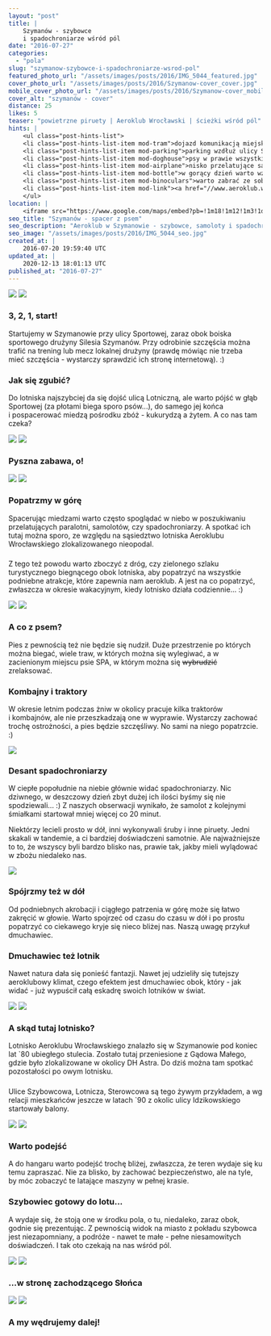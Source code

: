 ```yaml
---
layout: "post"
title: |
    Szymanów - szybowce
    i spadochroniarze wśród pól
date: "2016-07-27"
categories:
  - "pola"
slug: "szymanow-szybowce-i-spadochroniarze-wsrod-pol"
featured_photo_url: "/assets/images/posts/2016/IMG_5044_featured.jpg"
cover_photo_url: "/assets/images/posts/2016/Szymanow-cover_cover.jpg"
mobile_cover_photo_url: "/assets/images/posts/2016/Szymanow-cover_mobile_cover.jpg"
cover_alt: "szymanów - cover"
distance: 25
likes: 5
teaser: "powietrzne piruety | Aeroklub Wrocławski | ścieżki wśród pól"
hints: |
    <ul class="post-hints-list">
    <li class="post-hints-list-item mod-tram">dojazd komunikacją miejską<br>(<a href="http://jakdojade.pl?tn=Aeroklub+Szyman%C3%B3w&td=&tc=51.19673:17.00986&cid=2000" target="_blank">sprawdź na jakdojadę.pl</a>)</li>
    <li class="post-hints-list-item mod-parking">parking wzdłuż ulicy Sportowej przy boisku</li>
    <li class="post-hints-list-item mod-doghouse">psy w prawie wszystkich ogrodach<br>(szczególnie wzdłuż ulicy Sportowej)</li>
    <li class="post-hints-list-item mod-airplane">nisko przelatujące samoloty</li>
    <li class="post-hints-list-item mod-bottle">w gorący dzień warto wziąć butelkę wody dla psa</li>
    <li class="post-hints-list-item mod-binoculars">warto zabrać ze sobą lornetkę</li>
    <li class="post-hints-list-item mod-link"><a href="//www.aeroklub.wroc.pl/pol/" target="_blank">oficjalna strona Aeroklubu</a></li>
    </ul>
location: |
    <iframe src="https://www.google.com/maps/embed?pb=!1m18!1m12!1m3!1d160112.5995478757!2d17.08527772657319!3d51.16822553558505!2m3!1f0!2f0!3f0!3m2!1i1024!2i768!4f13.1!3m3!1m2!1s0x470feb80d24e48b1%3A0xabada0d3d3ba8b68!2sLotnisko+Szyman%C3%B3w%2C+Aeroklub+Wroc%C5%82awski!5e0!3m2!1spl!2spl!4v1469350729060"></iframe>
seo_title: "Szymanów - spacer z psem"
seo_description: "Aeroklub w Szymanowie - szybowce, samoloty i spadochroniarze, a wokół rozległe pola i sporo ścieżek do wędrowania. Warto pospacerować z psem."
seo_image: "/assets/images/posts/2016/IMG_5044_seo.jpg"
created_at: |
    2016-07-20 19:59:40 UTC
updated_at: |
    2020-12-13 18:01:13 UTC
published_at: "2016-07-27"
---
```


<section class="post-section">
  <div class="post-section-photo">
    <img class="desktop" src="{{ '/assets/images/posts/2016/IMG_4971.jpg' | relative_url }}">
    <img class="mobile" src="{{ '/assets/images/posts/2016/IMG_4971_cropped.jpg' | relative_url }}">
  </div>
  <div class="post-section-wrapper">
    <section class="post-section-content mod-dog">
      <h1>3, 2, 1, start!</h1>
      <p>
        Startujemy w Szymanowie przy ulicy Sportowej, zaraz obok boiska sportowego drużyny Silesia Szymanów. Przy odrobinie szczęścia można trafić na trening lub mecz lokalnej drużyny (prawdę mówiąc nie trzeba mieć szczęścia - wystarczy sprawdzić ich stronę internetową). :)
      </p>
    </section>
    <section class="post-section-content mod-human">
      <h1>Jak się zgubić?</h1>
      <p>
         Do lotniska najszybciej da się dojść ulicą Lotniczną, ale warto pójść w głąb Sportowej (za płotami biega sporo psów...), do samego jej końca i pospacerować miedzą pośrodku zbóż - kukurydzą a żytem. A co nas tam czeka?
      </p>
    </section>
  </div>
</section>
<section class="post-section">
  <div class="post-section-photo">
    <img class="desktop" src="{{ '/assets/images/posts/2016/IMG_4964.jpg' | relative_url }}">
    <img class="mobile" src="{{ '/assets/images/posts/2016/IMG_4964_cropped.jpg' | relative_url }}">
  </div>
  <div class="post-section-wrapper">
    <section class="post-section-content mod-single">
      <h1>Pyszna zabawa, o!</h1>
    </section>
  </div>
</section>
<section class="post-section">
  <div class="post-section-photo">
    <img class="desktop" src="{{ '/assets/images/posts/2016/IMG_4986.jpg' | relative_url }}">
    <img class="mobile" src="{{ '/assets/images/posts/2016/IMG_4986_cropped.jpg' | relative_url }}">
  </div>
  <div class="post-section-wrapper">
    <section class="post-section-content mod-dog">
      <h1>Popatrzmy w górę</h1>
      <p>
        Spacerując miedzami warto często spoglądać w niebo w poszukiwaniu przelatujących paralotni, samolotów, czy spadochroniarzy. A spotkać ich tutaj można sporo, ze względu na sąsiedztwo lotniska Aeroklubu Wrocławskiego zlokalizowanego nieopodal. 
      </p>
    </section>
    <section class="post-section-content mod-human">
      <h1></h1>
      <p>
         Z tego też powodu warto zboczyć z dróg, czy zielonego szlaku turystycznego biegnącego obok lotniska, aby popatrzyć na wszystkie podniebne atrakcje, które zapewnia nam aeroklub. A jest na co popatrzyć, zwłaszcza w okresie wakacyjnym, kiedy lotnisko działa codziennie... :)
      </p>
    </section>
  </div>
</section>
<section class="post-section">
  <div class="post-section-photo">
    <img class="desktop" src="{{ '/assets/images/posts/2016/IMG_4992-Edit.jpg' | relative_url }}">
    <img class="mobile" src="{{ '/assets/images/posts/2016/IMG_4992-Edit_cropped.jpg' | relative_url }}">
  </div>
  <div class="post-section-wrapper">
    <section class="post-section-content">
      <h1>A co z psem?</h1>
      <p>Pies z pewnością też nie będzie się nudził. Duże przestrzenie po których można biegać, wiele traw, w których można się wylegiwać, a w zacienionym miejscu psie SPA, w którym można się <span style="text-decoration: line-through">wybrudzić</span> zrelaksować.</p>
    </section>
    <section class="post-section-content">
      <h1>Kombajny i traktory</h1>
      <p>W okresie letnim podczas żniw w okolicy pracuje kilka traktorów i kombajnów, ale nie przeszkadzają one w wyprawie. Wystarczy zachować trochę ostrożności, a pies będzie szczęśliwy. No sami na niego popatrzcie. :)</p>
    </section>
  </div>
</section>
<section class="post-section mod-vertical">
  <div class="post-section-photo">
    <img src="{{ '/assets/images/posts/2016/IMG_5027.jpg' | relative_url }}">
  </div>
  <div class="post-section-wrapper">
    <section class="post-section-content">
      <h1>Desant spadochroniarzy</h1>
      <p>
         W ciepłe popołudnie na niebie głównie widać spadochroniarzy. Nic dziwnego, w deszczowy dzień zbyt dużej ich ilości byśmy się nie spodziewali... :) Z naszych obserwacji wynikało, że samolot z kolejnymi śmiałkami startował mniej więcej co 20 minut.
      </p>
    </section>
    <section class="post-section-content">
      <p>
        Niektórzy lecieli prosto w dół, inni wykonywali śruby i inne piruety. Jedni skakali w tandemie, a ci bardziej doświadczeni samotnie. Ale najważniejsze to to, że wszyscy byli bardzo blisko nas, prawie tak, jakby mieli wylądować w zbożu niedaleko nas.
      </p>
    </section>
  </div>
</section>
<section class="post-section mod-vertical">
  <div class="post-section-photo">
    <img src="{{ '/assets/images/posts/2016/IMG_4977.jpg' | relative_url }}">
  </div>
  <div class="post-section-wrapper">
    <section class="post-section-content">
      <h1>Spójrzmy też w dół</h1>
      <p>
         Od podniebnych akrobacji i ciągłego patrzenia w górę może się łatwo zakręcić w głowie. Warto spojrzeć od czasu do czasu w dół i po prostu popatrzyć co ciekawego kryje się nieco bliżej nas. Naszą uwagę przykuł dmuchawiec.
      </p>
    </section>
    <section class="post-section-content">
      <h1>Dmuchawiec też lotnik</h1>
      <p>
        Nawet natura dała się ponieść fantazji. Nawet jej udzieliły się tutejszy aeroklubowy klimat, czego efektem jest dmuchawiec obok, który - jak widać - już wypuścił całą eskadrę swoich lotników w świat.
      </p>
    </section>
  </div>
</section>
<section class="post-section">
  <div class="post-section-photo">
    <img class="desktop" src="{{ '/assets/images/posts/2016/IMG_5030.jpg' | relative_url }}">
    <img class="mobile" src="{{ '/assets/images/posts/2016/IMG_5030_cropped.jpg' | relative_url }}">
  </div>
  <div class="post-section-wrapper">
    <section class="post-section-content">
      <h1>A skąd tutaj lotnisko?</h1>
      <p>Lotnisko Aeroklubu Wrocławskiego znalazło się w Szymanowie pod koniec lat `80 ubiegłego stulecia. Zostało tutaj przeniesione z Gądowa Małego, gdzie było zlokalizowane w okolicy DH Astra. Do dziś można tam spotkać pozostałości po owym lotnisku.</p>
    </section>
    <section class="post-section-content">
      <h1></h1>
      <p>Ulice Szybowcowa, Lotnicza, Sterowcowa są tego żywym przykładem, a wg relacji mieszkańców jeszcze w latach `90 z okolic ulicy Idzikowskiego startowały balony.</p>
    </section>
  </div>
</section>
<section class="post-section">
  <div class="post-section-photo">
    <img class="desktop" src="{{ '/assets/images/posts/2016/IMG_5044.jpg' | relative_url }}">
    <img class="mobile" src="{{ '/assets/images/posts/2016/IMG_5044_cropped.jpg' | relative_url }}">
  </div>
  <div class="post-section-wrapper">
    <section class="post-section-content mod-dog">
      <h1>Warto podejść</h1>
      <p>
        A do hangaru warto podejść trochę bliżej, zwłaszcza, że teren wydaje się ku temu zapraszać. Nie za blisko, by zachować bezpieczeństwo, ale na tyle, by móc zobaczyć te latające maszyny w pełnej krasie.
      </p>
    </section>
    <section class="post-section-content mod-human">
      <h1>Szybowiec gotowy do lotu...</h1>
      <p>
         A wydaje się, że stoją one w środku pola, o tu, niedaleko, zaraz obok, godnie się prezentując. Z pewnością widok na miasto z pokładu szybowca jest niezapomniany, a podróże - nawet te małe - pełne niesamowitych doświadczeń. I tak oto czekają na nas wśród pól.
      </p>
    </section>
  </div>
</section>
<section class="post-section">
  <div class="post-section-photo">
    <img class="desktop" src="{{ '/assets/images/posts/2016/IMG_5042.jpg' | relative_url }}">
    <img class="mobile" src="{{ '/assets/images/posts/2016/IMG_5042_cropped.jpg' | relative_url }}">
  </div>
  <div class="post-section-wrapper">
    <section class="post-section-content mod-single">
      <h1>...w stronę zachodzącego Słońca</h1>
    </section>
  </div>
</section>
<section class="post-section">
  <div class="post-section-photo">
    <img class="desktop" src="{{ '/assets/images/posts/2016/IMG_4998.jpg' | relative_url }}">
    <img class="mobile" src="{{ '/assets/images/posts/2016/IMG_4998_cropped.jpg' | relative_url }}">
  </div>
  <div class="post-section-wrapper">
    <section class="post-section-content mod-single">
      <h1>A my wędrujemy dalej!</h1>
    </section>
  </div>
</section>
